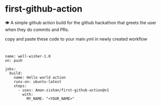 # first-github-action
:eye: A simple github action build for the github hackathon that greets the user when they do commits and PRs.

copy and paste these code to your main.yml in newly created workflow

```


name: well-wisher-1.0
on: push

jobs:
  build:
    name: Hello world action
    runs-on: ubuntu-latest
    steps:
      - uses: Aman-zishan/first-github-action@v1
        with:
          MY_NAME: "<YOUR_NAME>"
 ```
